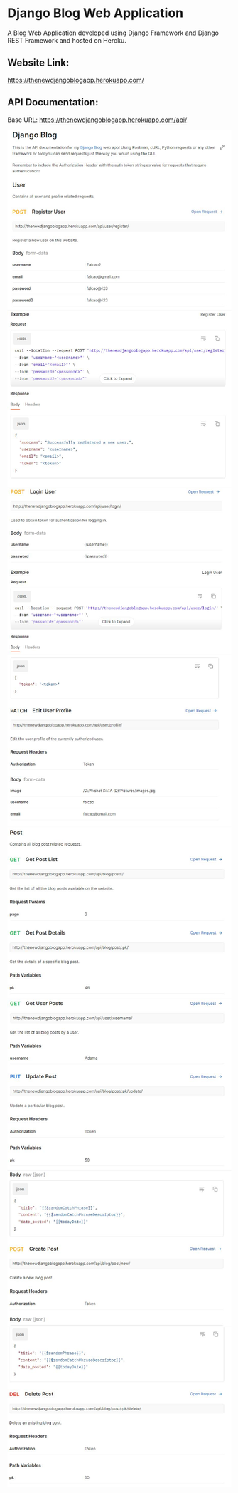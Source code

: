 # Django Blog Web Application
A Blog Web Application developed using Django Framework and Django REST Framework and hosted on Heroku.

## Website Link:
https://thenewdjangoblogapp.herokuapp.com/

## API Documentation:
Base URL: https://thenewdjangoblogapp.herokuapp.com/api/

![doc1](docs\doc1.JPG)
![doc2](docs\doc2.JPG)
![doc3](docs\doc3.JPG)
![doc4](docs\doc4.JPG)
![doc5](docs\doc5.JPG)
![doc6](docs\doc6.JPG)
![doc7](docs\doc7.JPG)
![doc8](docs\doc8.JPG)